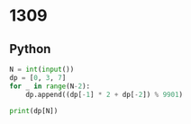 # 1309

## Python

```python
N = int(input())
dp = [0, 3, 7]
for _ in range(N-2):
    dp.append((dp[-1] * 2 + dp[-2]) % 9901)

print(dp[N])

```
